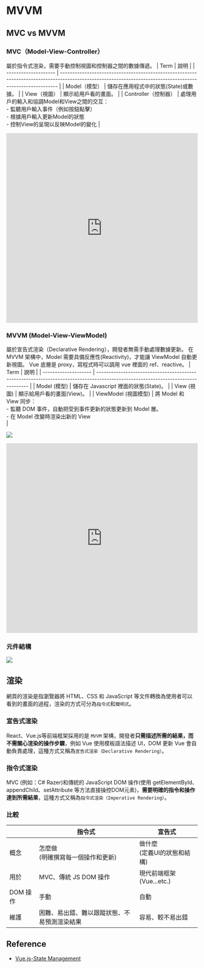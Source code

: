 # MVVM 


## MVC vs MVVM 

### MVC（Model-View-Controller）
屬於指令式渲染，需要手動控制視圖和控制器之間的數據傳遞。
| Term                 | 說明                                                                                                                                                        |
| -------------------- | ----------------------------------------------------------------------------------------------------------------------------------------------------------- |
| Model（模型）        | 儲存在應用程式中的狀態(State)或數據。                                                                                                                       |
| View（視圖）         | 顯示給用戶看的畫面。                                                                                                                                        |
| Controller（控制器） | 處理用戶的輸入和協調Model和View之間的交互： <br> - 監聽用戶輸入事件（例如按鈕點擊）<br> - 根據用戶輸入更新Model的狀態<br> - 控制View的呈現以反映Model的變化 |

<iframe height="500" style="width: 100%;" scrolling="no" title="2023-mvc" src="https://codepen.io/tigernaxoJr/embed/rNovozz?default-tab=html%2Cresult" frameborder="no" loading="lazy" allowtransparency="true" allowfullscreen="true">
  See the Pen <a href="https://codepen.io/tigernaxoJr/pen/rNovozz">
  2023-mvc</a> by tigernaxoJr (<a href="https://codepen.io/tigernaxoJr">@tigernaxoJr</a>)
  on <a href="https://codepen.io">CodePen</a>.
</iframe>

### MVVM (Model-View-ViewModel)
屬於宣告式渲染（Declarative Rendering），開發者無需手動處理數據更新。
在 MVVM 架構中，Model 需要具備反應性(Reactivity)，才能讓 ViewModel 自動更新視圖。
Vue 底層是 proxy，寫程式時可以調用 vue 裡面的 ref、reactive。
| Term                 | 說明                                                                                                                             |
| -------------------- | -------------------------------------------------------------------------------------------------------------------------------- |
| Model (模型)         | 儲存在 Javascript 裡面的狀態(State)。                                                                                            |
| View (視圖)          | 顯示給用戶看的畫面(View)。                                                                                                       |
| ViewModel (視圖模型) | 將 Model 和 View 同步：<br> - 監聽 DOM 事件，自動把受到事件更新的狀態更新到 Model 層。 <br> - 在 Model 改變時渲染出新的 View<br> |

![](https://book.vue.tw/assets/img/1-1-mvvm.febdf1bd.png)

<iframe height="500" style="width: 100%;" scrolling="no" title="Untitled" src="https://codepen.io/tigernaxoJr/embed/wvRjRQG?default-tab=html%2Cresult" frameborder="no" loading="lazy" allowtransparency="true" allowfullscreen="true">
  See the Pen <a href="https://codepen.io/tigernaxoJr/pen/wvRjRQG">
  Untitled</a> by tigernaxoJr (<a href="https://codepen.io/tigernaxoJr">@tigernaxoJr</a>)
  on <a href="https://codepen.io">CodePen</a>.
</iframe>

### 元件結構
![](https://v2.vuejs.org/images/components.png)

## 渲染 
網頁的渲染是指瀏覽器將 HTML、CSS 和 JavaScript 等文件轉換為使用者可以看到的畫面的過程，渲染的方式可分為`指令式`和`聲明式`。

### 宣告式渲染
React、Vue.js等前端框架採用的是 `MVVM` 架構，開發者**只需描述所需的結果，而不需關心渲染的操作步驟**，例如 Vue 使用模板語法描述 UI，DOM 更新 Vue 會自動負責處理，這種方式又稱為`宣告式渲染（Declarative Rendering）`。  

### 指令式渲染
MVC (例如：C# Razer)和傳統的 JavaScript DOM 操作(使用 getElementById、appendChild、setAttribute 等方法直接操控DOM元素)，**需要明確的指令和操作達到所需結果**，這種方式又稱為`指令式渲染（Imperative Rendering）`。

### 比較
|          | 指令式                                       | 宣告式                         |
| -------- | -------------------------------------------- | ------------------------------ |
| 概念     | 怎麼做<br>(明確撰寫每一個操作和更新)         | 做什麼<br>(定義UI的狀態和結構) |
| 用於     | MVC、傳統 JS DOM 操作                        | 現代前端框架(Vue...etc.)       |
| DOM 操作 | 手動                                         | 自動                           |
| 維護     | 困難、易出錯、難以跟蹤狀態、不易預測渲染結果 | 容易、較不易出錯               |

## Reference

- [Vue.js-State Management](https://vuejs.org/guide/scaling-up/state-management.html)
